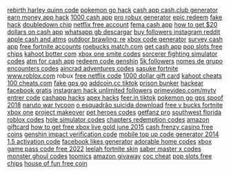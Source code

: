 <a href="https://lookerstudio.google.com/reporting/bf8f05d2-cfac-4b3c-86fe-b236a8bd8ef0/page/DjD">rebirth harley quinn code</a>
<a href="https://lookerstudio.google.com/s/tKfvfC-1AjA">pokemon go hack</a>
<a href="https://lookerstudio.google.com/reporting/945c6e55-530c-4a23-86fd-5ed7df613d5c/page/DjD">cash app cash.club generator</a>
<a href="https://lookerstudio.google.com/reporting/6db18551-6588-4568-8946-7f451e0c49aa/page/vwfcB">earn money app hack</a>
<a href="https://lookerstudio.google.com/reporting/72927722-3fc1-4624-a912-f9783c03e400/page/DjD">1000 cash app</a>
<a href="https://lookerstudio.google.com/reporting/29635d2b-db41-4c3a-8caf-577670135945/page/DjD">pro robux generator</a>
<a href="https://lookerstudio.google.com/reporting/1232795d-17a1-4a12-a65b-2b2bc0aacd5d?s=lZV_5Rao3ak">epic redeem</a>
<a href="https://lookerstudio.google.com/reporting/8011daed-06a0-41d1-b762-01298dc5b334/page/DjD">fake hack</a>
<a href="https://lookerstudio.google.com/u/0/reporting/72efe2e9-a18e-4381-9cc1-47f272d08d04/page/DjD">doubledown chip</a>
<a href="https://lookerstudio.google.com/reporting/82b351d7-7019-49f0-ad03-9ccf03343cd3/page/DjD">netflix free account</a>
<a href="https://lookerstudio.google.com/reporting/15004e02-5e26-49ac-9f98-78292b7e377a?s=oRI-d-j63t0">fema cash app</a>
<a href="https://lookerstudio.google.com/reporting/6c4212d2-1fad-486a-8ace-a16e906938ab/page/DjD">how to get $20 dollars on cash app</a>
<a href="https://lookerstudio.google.com/reporting/496a9289-39d7-4590-88f1-c4e2cc117de2/page/DjD">whatsapp gb descargar</a>
<a href="https://lookerstudio.google.com/reporting/b2eb5e63-8b85-42ca-bb02-b6d02dc54977/page/DjD">buy followers instagram reddit</a>
<a href="https://lookerstudio.google.com/reporting/1a2c5f7c-a11a-4d43-8efc-4f3622460200/page/DjD">apple cash and atms</a>
<a href="https://lookerstudio.google.com/reporting/5c99a6bc-66f1-4918-8b20-447aed8190e5/page/DjD">outdoor brawling: re</a>
<a href="https://lookerstudio.google.com/reporting/e732c2bc-c1bc-4d9b-b96f-9c81651c32d0/page/DjD">xbox code generator</a>
<a href="https://lookerstudio.google.com/u/0/reporting/9f17a9c4-f368-416c-ab4d-d2c14517facb/page/DjD">survey cash app</a>
<a href="https://lookerstudio.google.com/s/tfN9Q5l6a18">free fortnite accounts</a>
<a href="https://lookerstudio.google.com/reporting/a70eb243-1c73-402e-ac37-6fe7fa0ad66e/page/DjD">roebucks match.com</a>
<a href="https://lookerstudio.google.com/u/0/reporting/7754d825-ce73-458d-8bb9-74c9cea5d91a/page/DjD">get cash app</a>
<a href="https://lookerstudio.google.com/reporting/2da9ece9-daa3-4857-9cf9-a0aa2d5704de/page/DjD">pop slots free chips</a>
<a href="https://lookerstudio.google.com/reporting/dabe512f-dc7f-4bb1-bdd1-58eb40bdd47c/page/DjD">kahoot botter com</a>
<a href="https://lookerstudio.google.com/reporting/1d5912e0-eaba-4f98-8f28-2fee01365efc/page/DjD">xbox one smite codes</a>
<a href="https://lookerstudio.google.com/reporting/8ecbfcac-a4a3-4951-a447-1944a21fe301/page/DjD">sorcerer fighting simulator codes</a>
<a href="https://lookerstudio.google.com/reporting/0fc73e06-7f42-4726-8d26-2ba904f0785e/page/VJT9C">atm for cash app</a>
<a href="https://lookerstudio.google.com/reporting/2d12869c-015a-4da7-8360-f6ae65b272d4/page/DjD">redeem code genshin</a>
<a href="https://lookerstudio.google.com/reporting/337e9fc2-f1a7-4ed5-b486-86014256de94/page/DjD">5k followers</a>
<a href="https://lookerstudio.google.com/reporting/b910a0f5-0c60-42fd-bd76-149c11151c64/page/DjD">nomes de grupo</a>
<a href="https://lookerstudio.google.com/reporting/56f74400-965b-4f22-9510-9fc0bf398a42/page/DjD">encounters codes</a>
<a href="https://lookerstudio.google.com/reporting/168e6f0a-4f1c-47b3-95bc-f3fc4f7f4446/page/DjD">aincrad adventures codes</a>
<a href="https://lookerstudio.google.com/reporting/a12f01de-ce47-42ff-a7b9-1131e251f0af/page/DjD">sasuke fortnite</a>
<a href="https://lookerstudio.google.com/reporting/830314c4-6ca2-41fc-bd81-d6391e97c594/page/DjD">www.roblox.com robux</a>
<a href="https://lookerstudio.google.com/reporting/4705afa8-6fa8-4085-b91f-a75c019e469f/page/OqoDD">free netflix code</a>
<a href="https://lookerstudio.google.com/reporting/95ebc6c9-f333-434d-9fb3-d7fd2650d197/page/DjD">1000 dollar gift card</a>
<a href="https://lookerstudio.google.com/reporting/7e1b79f2-7d9b-4da9-82b4-879eb5e8c95a/page/DjD">kahoot cheats</a>
<a href="https://lookerstudio.google.com/s/thzUyfM1IU4">100 cheats.com</a>
<a href="https://lookerstudio.google.com/reporting/1b8951bf-17ea-45af-99ed-186cec3c442a?s=jLKGXKPnBNU">fake gps go</a>
<a href="https://lookerstudio.google.com/reporting/95dc7ea5-954f-4321-941d-baa5414c14ad/page/OD2AD">addcoin.cc tiktok</a>
<a href="https://lookerstudio.google.com/reporting/661a074a-e8b3-41d5-81f7-14d0e2704ed1/page/DjD">prison bunker</a>
<a href="https://lookerstudio.google.com/reporting/2316b9c9-c9a5-4f4e-9309-dee9689b16fc/page/LjD">hackear facebook gratis</a>
<a href="https://lookerstudio.google.com/reporting/849f91a0-7711-4f79-aa7d-2769f9fcafd2/page/DjD">instagram hack unlimited followers</a>
<a href="https://lookerstudio.google.com/reporting/a476a72c-1a77-4b68-b9af-e50869fb4733/page/DjD">primevideo.com/mytv entrer code</a>
<a href="https://lookerstudio.google.com/reporting/efad125f-38d7-40f1-9f2f-29907a650bec/page/JgD">cashapp hacks</a>
<a href="https://lookerstudio.google.com/reporting/ee8c9f90-e0d9-4992-9a4b-6bac8b24840b/page/DjD">apex hacks</a>
<a href="https://lookerstudio.google.com/reporting/e53ecb75-0bb0-4635-86f6-9a498c63592f/page/DjD">feer.in tiktok</a>
<a href="https://lookerstudio.google.com/reporting/53b9ed19-8e6e-4ef0-b1da-aca849a67294/page/DjD">pokemon go gps spoof 2018</a>
<a href="https://lookerstudio.google.com/reporting/a42db15a-f4ca-45fe-945d-f46bc5b3697d/page/DjD">naruto war tycoon</a>
<a href="https://lookerstudio.google.com/reporting/e5a8770c-29a8-410c-b27a-6a5a6d86dd51/page/DjD">o esquadrão suicida download</a>
<a href="https://lookerstudio.google.com/reporting/158ef786-5b76-43f0-bf5e-17114f845a32?s=sXbPq18beck">free v bucks fortnite xbox one</a>
<a href="https://lookerstudio.google.com/s/iOmpcrizCgQ">project makeover</a>
<a href="https://lookerstudio.google.com/reporting/e59cb018-b8dd-4a37-8d55-ae0e51d96ae2/page/DjD">pet heroes codes</a>
<a href="https://lookerstudio.google.com/u/0/reporting/6723e173-9656-43f4-924b-0da8a12ab982/page/DjD">getfanz pro</a>
<a href="https://lookerstudio.google.com/reporting/6e7a7bc6-0ad7-444f-94f4-e9f9629b47dc/page/DjD">southwest florida roblox codes</a>
<a href="https://lookerstudio.google.com/reporting/1d705248-3fa2-4bb4-926a-dd9e34520e75/page/DjD">hole simulator codes</a>
<a href="https://lookerstudio.google.com/u/0/reporting/4ae3864f-80dd-4ce5-b172-225f4a3acbce/page/DjD">chapters redemption codes</a>
<a href="https://lookerstudio.google.com/reporting/8a73e838-92df-43a5-b0b0-8fc3589a7d78/page/DjD">amazon giftcard</a>
<a href="https://lookerstudio.google.com/reporting/a773ead6-6814-4f5f-9222-daa33bbb4599/page/DjD">how to get free xbox live gold june 2015</a>
<a href="https://lookerstudio.google.com/u/0/reporting/5bef48bb-2db9-4f90-b560-fc0e714a2843/page/ONgDD">cash frenzy casino free coins</a>
<a href="https://lookerstudio.google.com/reporting/fe01ba83-2885-495d-a2a8-64969099807f/page/DjD">genshin impact verification code</a>
<a href="https://lookerstudio.google.com/reporting/1c167988-fab5-430c-8989-4562d21309fd/page/DjD">mobile top up code generator 2014 1.5 activation code</a>
<a href="https://lookerstudio.google.com/reporting/e3b01b1b-9337-4a70-97f0-d55465637f14/page/DjD">facebook likes generator</a>
<a href="https://lookerstudio.google.com/reporting/29d198de-cadb-475a-a155-991d9f6fd54d/page/DjD">adorable home codes</a>
<a href="https://lookerstudio.google.com/reporting/9fc72493-507a-4c6f-85cd-a4a08ca7dcc9/page/DjD">xbox game pass code free 2022</a>
<a href="https://lookerstudio.google.com/reporting/047859ec-e67a-45b6-9d6f-2fa9df886ac9/page/DjD">leelah fortnite skin</a>
<a href="https://lookerstudio.google.com/reporting/c2c038b9-11d7-4fe7-9c8c-edb66516d3a5/page/DjD">saber master x codes</a>
<a href="https://lookerstudio.google.com/u/0/reporting/70176c78-9ea6-4cd9-8e7d-dcc7238969fa/page/DjD">monster ghoul codes</a>
<a href="https://lookerstudio.google.com/reporting/fdf8995a-b8b4-4376-9887-856bd1217303/page/DjD">toomics</a>
<a href="https://lookerstudio.google.com/reporting/7cdf01b3-755a-4cad-abc3-947da3e4602a/page/DjD">amazon givaway</a>
<a href="https://lookerstudio.google.com/reporting/fe97e44f-abdb-455f-8015-50ac1aa17e52/page/DjD">coc cheat</a>
<a href="https://lookerstudio.google.com/reporting/7eee8e70-9891-4790-bb22-192d3cf7b92d/page/DjD">pop slots free chips</a>
<a href="https://lookerstudio.google.com/reporting/3f5d4659-ecea-414d-8a2c-943b9e9326a1/page/DjD">house of fun free coin</a>
